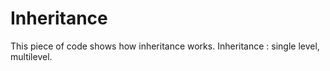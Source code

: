 # Inheritance
This piece of code shows how inheritance works.
Inheritance : single level, multilevel.
